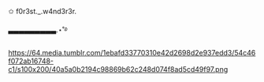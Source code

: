 
✩ f0r3st._.w4nd3r3r.

▃▃▃▃▃▃▃▃▃.⋆˚࿔


https://64.media.tumblr.com/1ebafd33770310e42d2698d2e937edd3/54c46f072ab16748-c1/s100x200/40a5a0b2194c98869b62c248d074f8ad5cd49f97.png
